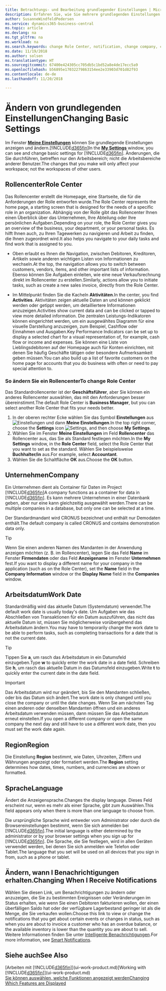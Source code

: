 ```yaml
---
title: Betrachtungs- und Bearbeitung grundlegender Einstellungen | Microsoft Docs
description: Erfahren Sie, wie Sie mehrere grundlegenden Einstellungen einrichten, zum Beispiel im Rollencenter, im Unternehmen oder im Arbeitsdatum.
author: SusanneWindfeldPedersen
ms.service: dynamics365-business-central
ms.topic: article
ms.devlang: na
ms.tgt_pltfrm: na
ms.workload: na
ms.search.keywords: change Role Center, notification, change company, change work date
ms.date: 11/19/2018
ms.author: solsen
ms.translationtype: HT
ms.sourcegitcommit: 67400e424305cc705db5c1bd52a8e4de17ecc5a9
ms.openlocfilehash: b56895e17032279863154ee2e33903d701d82f93
ms.contentlocale: de-de
ms.lasthandoff: 11/20/2018

---
```

# <a name="changing-basic-settings"></a><span data-ttu-id="e7bba-103">Ändern von grundlegenden Einstellungen</span><span class="sxs-lookup"><span data-stu-id="e7bba-103">Changing Basic Settings</span></span>
<span data-ttu-id="e7bba-104">Im Fenster [**Meine Einstellungen**](https://businesscentral.dynamics.com?page=9176 "Rufen Sie direkt die Benutzereinstellungsseite in Business Central auf") können Sie grundlegende Einstellungen anzeigen und ändern.[!INCLUDE[d365fin](includes/d365fin_md.md)]</span><span class="sxs-lookup"><span data-stu-id="e7bba-104">In the [**My Settings**](https://businesscentral.dynamics.com?page=9176 "Go directly to your user settings page in Business Central") window, you can see and change basic settings for [!INCLUDE[d365fin](includes/d365fin_md.md)].</span></span> <span data-ttu-id="e7bba-105">Änderungen, die Sie durchführen, betreffen nur den Arbeitsbereich; nicht die Arbeitsbereiche anderer Benutzer.</span><span class="sxs-lookup"><span data-stu-id="e7bba-105">The changes that you make will only affect your workspace; not the workspaces of other users.</span></span>  

## <a name="role-center"></a> <span data-ttu-id="e7bba-106">Rollencenter</span><span class="sxs-lookup"><span data-stu-id="e7bba-106">Role Center</span></span>
<span data-ttu-id="e7bba-107">Das Rollencenter erstellt die Homepage, eine Startseite, die für die Anforderungen der Rolle entworfen wurde.</span><span class="sxs-lookup"><span data-stu-id="e7bba-107">The Role Center represents the home page, a starting screen that is designed for the needs of a specific role in an organization.</span></span> <span data-ttu-id="e7bba-108">Abhängig von der Rolle gibt das Rollencenter Ihnen einen Überblick über das Unternehmen, Ihre Abteilung oder Ihre persönlichen Aufgaben.</span><span class="sxs-lookup"><span data-stu-id="e7bba-108">Depending on your role, the Role Center gives you an overview of the business, your department, or your personal tasks.</span></span> <span data-ttu-id="e7bba-109">Es hilft Ihnen auch, zu Ihren Tagewerken zu navigieren und Arbeit zu finden, die Ihnen zugeordnet wird.</span><span class="sxs-lookup"><span data-stu-id="e7bba-109">It also helps you navigate to your daily tasks and find work that is assigned to you.</span></span>

-   <span data-ttu-id="e7bba-110">Oben erlaubt es Ihnen die Navigation, zwischen Debitoren, Kreditoren, Artikeln sowie anderen wichtigen Listen von Informationen zu wechseln.</span><span class="sxs-lookup"><span data-stu-id="e7bba-110">At the top, the navigation allows you to switch between customers, vendors, items, and other important lists of information.</span></span> <span data-ttu-id="e7bba-111">Ebenso können Sie Aufgaben einleiten, wie eine neue Verkaufsrechnung direkt im Rollencenter zu erstellen.</span><span class="sxs-lookup"><span data-stu-id="e7bba-111">Similarly, actions allow you to initiate tasks, such as create a new sales invoice, directly from the Role Center.</span></span>

-   <span data-ttu-id="e7bba-112">Im Mittelpunkt finden Sie die Kacheln **Aktivitäten**.</span><span class="sxs-lookup"><span data-stu-id="e7bba-112">In the center, you find **Activities**.</span></span> <span data-ttu-id="e7bba-113">Aktivitäten zeigen aktuelle Daten an und können geklickt werden oder getippt werden, um detailliertere Informationen anzuzeigen.</span><span class="sxs-lookup"><span data-stu-id="e7bba-113">Activities show current data and can be clicked or tapped to view more detailed information.</span></span> <span data-ttu-id="e7bba-114">Die zentralen Leistungs-Indikatoren können eingerichtet werden, um ein ausgewähltes Diagramm für eine visuelle Darstellung anzuzeigen, zum Beispiel, Cashflow oder Einnahmen und Ausgaben.</span><span class="sxs-lookup"><span data-stu-id="e7bba-114">Key Performance Indicators can be set up to display a selected chart for a visual representation of, for example, cash flow or income and expenses.</span></span> <span data-ttu-id="e7bba-115">Sie können eine Liste von Lieblingsdebitoren auf der Homepage auch für Konten einrichten, mit denen Sie häufig Geschäfte tätigen oder besondere Aufmerksamkeit geben müssen.</span><span class="sxs-lookup"><span data-stu-id="e7bba-115">You can also build up a list of favorite customers on the home page for accounts that you do business with often or need to pay special attention to.</span></span>

### <a name="to-change-role-center"></a><span data-ttu-id="e7bba-116">So ändern Sie ein Rollencenter</span><span class="sxs-lookup"><span data-stu-id="e7bba-116">To change Role Center</span></span>
<span data-ttu-id="e7bba-117">Das Standardrollencenter ist der **Geschäftsführer**, aber Sie können ein anderes Rollencenter auswählen, das mit den Anforderungen besser übereinstimmt.</span><span class="sxs-lookup"><span data-stu-id="e7bba-117">The default Role Center is **Business Manager**, but you can select another Role Center that fits your needs better.</span></span>
1. <span data-ttu-id="e7bba-118">In der oberen rechter Ecke wählen Sie das Symbol **Einstellungen** aus ![Einstellungen](media/ui-experience/settings_icon_small.png "Einstellungssymbol Rollencenter") und dann **Meine Einstellungen**.</span><span class="sxs-lookup"><span data-stu-id="e7bba-118">In the top right corner, choose the **Settings** icon ![Settings](media/ui-experience/settings_icon_small.png "Settings icon for role center"), and then choose **My Settings**.</span></span>
2. <span data-ttu-id="e7bba-119">Wählen Sie im Fenster **Meine Einstellungen** im Feld **Rollencenter** das Rollencenter aus, das Sie als Standard festlegen möchten.</span><span class="sxs-lookup"><span data-stu-id="e7bba-119">In the **My Settings** window, in the **Role Center** field, select the Role Center that you want to set as the standard.</span></span> <span data-ttu-id="e7bba-120">Wählen Sie beispielsweise **Buchhalter/in** aus.</span><span class="sxs-lookup"><span data-stu-id="e7bba-120">For example, select **Accountant**.</span></span>
3. <span data-ttu-id="e7bba-121">Wählen Sie die Schaltfläche **OK** aus.</span><span class="sxs-lookup"><span data-stu-id="e7bba-121">Choose the **OK** button.</span></span>

## <a name="company"></a><span data-ttu-id="e7bba-122">Unternehmen</span><span class="sxs-lookup"><span data-stu-id="e7bba-122">Company</span></span>
<span data-ttu-id="e7bba-123">Ein Unternehmen dient als Container für Daten im Project [!INCLUDE[d365fin](includes/d365fin_md.md)]</span><span class="sxs-lookup"><span data-stu-id="e7bba-123">A company functions as a container for data in [!INCLUDE[d365fin](includes/d365fin_md.md)].</span></span> <span data-ttu-id="e7bba-124">Es kann mehrere Unternehmen in einer Datenbank geben, aber nur eine kann gleichzeitig ausgewählt werden.</span><span class="sxs-lookup"><span data-stu-id="e7bba-124">There can be multiple companies in a database, but only one can be selected at a time.</span></span>

<span data-ttu-id="e7bba-125">Der Standardmandant wird CRONUS bezeichnet und enthält nur Demodaten enthält.</span><span class="sxs-lookup"><span data-stu-id="e7bba-125">The default company is called CRONUS and contains demonstration data only.</span></span>

> [!TIP]  
>   <span data-ttu-id="e7bba-126">Wenn Sie einen anderen Namen des Mandanten in der Anwendung anzeigen möchten (z. B. im Rollencenter), legen Sie das Feld **Name** im Fenster **Firmendaten** oder das Feld **Anzeigename** im Fenster **Unternehmen** fest.</span><span class="sxs-lookup"><span data-stu-id="e7bba-126">If you want to display a different name for your company in the application (such as on the Role Center), set the **Name** field in the **Company Information** window or the **Display Name** field in the **Companies** window.</span></span>  

## <a name="work-date"></a><span data-ttu-id="e7bba-127">Arbeitsdatum</span><span class="sxs-lookup"><span data-stu-id="e7bba-127">Work Date</span></span>
<span data-ttu-id="e7bba-128">Standardmäßig wird das aktuelle Datum (Systemdatum) verwendet.</span><span class="sxs-lookup"><span data-stu-id="e7bba-128">The default work date is usually today's date.</span></span> <span data-ttu-id="e7bba-129">Um Aufgaben wie das Abschließen von Transaktionen für ein Datum auszuführen, das nicht das aktuelle Datum ist, müssen Sie möglicherweise vorübergehend das Arbeitsdatum ändern.</span><span class="sxs-lookup"><span data-stu-id="e7bba-129">You may have to temporarily change the work date to be able to perform tasks, such as completing transactions for a date that is not the current date.</span></span>

> [!TIP]  
>   <span data-ttu-id="e7bba-130">Tippen Sie **a**, um rasch das Arbeitsdatum in ein Datumsfeld einzugeben.</span><span class="sxs-lookup"><span data-stu-id="e7bba-130">Type **w** to quickly enter the work date in a date field.</span></span> <span data-ttu-id="e7bba-131">Schreiben Sie **h**, um rasch das aktuelle Datum in das Datumsfeld einzugeben.</span><span class="sxs-lookup"><span data-stu-id="e7bba-131">Write **t** to quickly enter the current date in the date field.</span></span>

> [!IMPORTANT]  
>   <span data-ttu-id="e7bba-132">Das Arbeitsdatum wird nur geändert, bis Sie den Mandanten schließen, oder bis das Datum sich ändert.</span><span class="sxs-lookup"><span data-stu-id="e7bba-132">The work date is only changed until you close the company or until the date changes.</span></span> <span data-ttu-id="e7bba-133">Wenn Sie am nächsten Tag einen anderen oder denselben Mandanten öffnen und ein anderes Arbeitsdatum verwenden müssen, dann müssen Sie das Arbeitsdatum erneut einstellen.</span><span class="sxs-lookup"><span data-stu-id="e7bba-133">If you open a different company or open the same company the next day and still have to use a different work date, then you must set the work date again.</span></span>

## <a name="region"></a> <span data-ttu-id="e7bba-134">Region</span><span class="sxs-lookup"><span data-stu-id="e7bba-134">Region</span></span>
<span data-ttu-id="e7bba-135">Die Einstellung **Region** bestimmt, wie Daten, Uhrzeiten, Ziffern und Währungen angezeigt oder formatiert werden.</span><span class="sxs-lookup"><span data-stu-id="e7bba-135">The **Region** setting determines how dates, times, numbers, and currencies are shown or formatted.</span></span>   


## <a name="language"></a> <span data-ttu-id="e7bba-136">Sprache</span><span class="sxs-lookup"><span data-stu-id="e7bba-136">Language</span></span>
<span data-ttu-id="e7bba-137">Ändert die Anzeigensprache.</span><span class="sxs-lookup"><span data-stu-id="e7bba-137">Changes the display language.</span></span> <span data-ttu-id="e7bba-138">Dieses Feld erscheint nur, wenn es mehr als einer Sprache, gibt zum Auswählen.</span><span class="sxs-lookup"><span data-stu-id="e7bba-138">This field appears only when there is more than one language to choose from.</span></span> 

<span data-ttu-id="e7bba-139">Die ursprüngliche Sprache wird entweder vom Administrator oder durch die Browsereinstellungen bestimmt, wenn Sie sich anmelden bei [!INCLUDE[d365fin](includes/d365fin_md.md)].</span><span class="sxs-lookup"><span data-stu-id="e7bba-139">The initial language is either determined by the administrator or by your browser settings when you sign up for [!INCLUDE[d365fin](includes/d365fin_md.md)].</span></span> <span data-ttu-id="e7bba-140">Die Sprache, die Sie festlegen, wird in allen Geräten verwendet werden, bei denen Sie sich anmelden wie Telefon oder Tablet.</span><span class="sxs-lookup"><span data-stu-id="e7bba-140">The language that you set will be used on all devices that you sign in from, such as a phone or tablet.</span></span>

## <a name="changing-when-i-receive-notifications"></a><span data-ttu-id="e7bba-141">Ändern, wann I Benachrichtigungen erhalten.</span><span class="sxs-lookup"><span data-stu-id="e7bba-141">Changing When I Receive Notifications</span></span>
<span data-ttu-id="e7bba-142">Wählen Sie diesen Link, um Benachrichtigungen zu ändern oder anzuzeigen, die Sie zu bestimmten Ereignissen oder Veränderungen im Status erhalten, wie wenn Sie einen Debitoren fakturieren wollen, der einen überfälligen Saldo hat oder der verfügbare Lagerbestand geringer ist als die Menge, die Sie verkaufen wollen.</span><span class="sxs-lookup"><span data-stu-id="e7bba-142">Choose this link to view or change the notifications that you get about certain events or changes in status, such as when you are about to invoice a customer who has an overdue balance, or the available inventory is lower than the quantity you are about to sell.</span></span> <span data-ttu-id="e7bba-143">Weitere Informationen finden Sie unter [Intelligente Benachrichtigungen](ui-smart-notifications.md).</span><span class="sxs-lookup"><span data-stu-id="e7bba-143">For more information, see [Smart Notifications](ui-smart-notifications.md).</span></span>

## <a name="see-also"></a><span data-ttu-id="e7bba-144">Siehe auch</span><span class="sxs-lookup"><span data-stu-id="e7bba-144">See Also</span></span>
<span data-ttu-id="e7bba-145">[Arbeiten mit [!INCLUDE[d365fin](includes/d365fin_md.md)]](ui-work-product.md)</span><span class="sxs-lookup"><span data-stu-id="e7bba-145">[Working with [!INCLUDE[d365fin](includes/d365fin_md.md)]](ui-work-product.md)</span></span>  
[<span data-ttu-id="e7bba-146">Sie können auswählen, welche Funktionen angezeigt werden</span><span class="sxs-lookup"><span data-stu-id="e7bba-146">Changing Which Features are Displayed</span></span>](ui-experiences.md)  

